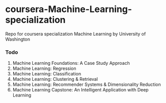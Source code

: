 # coursera-Machine-Learning-specialization
Repo for coursera specialization Machine Learning by University of Washington

### Todo
1. Machine Learning Foundations: A Case Study Approach
2. Machine Learning: Regression
3. Machine Learning: Classification
4. Machine Learning: Clustering & Retrieval
5. Machine Learning: Recommender Systems & Dimensionality Reduction
6. Machine Learning Capstone: An Intelligent Application with Deep Learning